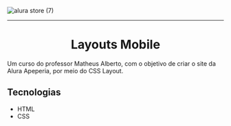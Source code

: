 ![alura store (7)](https://user-images.githubusercontent.com/99771087/197303199-71f6caa3-d292-46a4-9402-8b3086f79f48.png)

<hr>

<h1 align="center"> Layouts Mobile </h1>
Um curso do professor Matheus Alberto, com o objetivo de criar o site da Alura Apeperia, por meio do CSS Layout.

## Tecnologias
* HTML
* CSS

